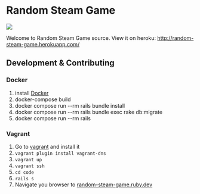 # Random Steam Game

![](https://api.travis-ci.org/deniskorobicyn/random-steam-game.svg?branch=master)

Welcome to Random Steam Game source. View it on heroku: http://random-steam-game.herokuapp.com/

## Development & Contributing

### Docker

1. install [Docker](https://www.docker.com/)
2. docker-compose build
3. docker compose run --rm rails bundle install
4. docker compose run --rm rails bundle exec rake db:migrate
5. docker compose run --rm rails

### Vagrant
1. Go to [vagrant](https://www.vagrantup.com/downloads.html) and install it
2. `vagrant plugin install vagrant-dns`
3. `vagrant up`
4. `vagrant ssh`
5. `cd code`
6. `rails s`
7. Navigate you browser to [random-steam-game.ruby.dev](random-steam-game.ruby.dev)

